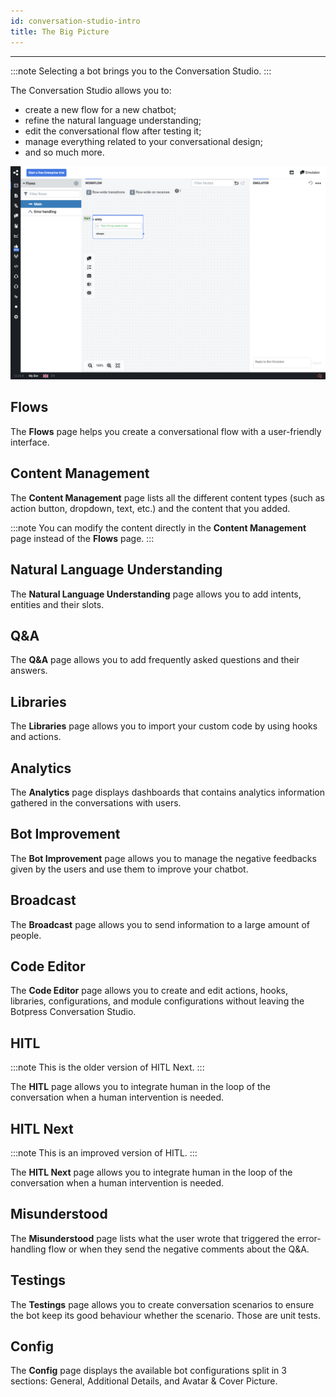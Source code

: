 ```yaml
---
id: conversation-studio-intro
title: The Big Picture
---
```


----------------

:::note
Selecting a bot brings you to the Conversation Studio.
:::

The Conversation Studio allows you to:
- create a new flow for a new chatbot;
- refine the natural language understanding;
- edit the conversational flow after testing it;
- manage everything related to your conversational design;
- and so much more.

![conversation-studio-intro](conversation-studio-intro.png)

## Flows

The **Flows** page helps you create a conversational flow with a user-friendly interface.

## Content Management

The **Content Management** page lists all the different content types (such as action button, dropdown, text, etc.) and the content that you added.

:::note
You can modify the content directly in the **Content Management** page instead of the **Flows** page.
:::

## Natural Language Understanding

The **Natural Language Understanding** page allows you to add intents, entities and their slots.

## Q&A

The **Q&A** page allows you to add frequently asked questions and their answers.

## Libraries

The **Libraries** page allows you to import your custom code by using hooks and actions.

## Analytics

The **Analytics** page displays dashboards that contains analytics information gathered in the conversations with users.

## Bot Improvement

The **Bot Improvement** page allows you to manage the negative feedbacks given by the users and use them to improve your chatbot.

## Broadcast

The **Broadcast** page allows you to send information to a large amount of people.

## Code Editor

The **Code Editor** page allows you to create and edit actions, hooks, libraries, configurations, and module configurations without leaving the Botpress Conversation Studio.

## HITL

:::note
This is the older version of HITL Next.
:::

The **HITL** page allows you to integrate human in the loop of the conversation when a human intervention is needed. 

## HITL Next

:::note
This is an improved version of HITL.
:::

The **HITL Next** page allows you to integrate human in the loop of the conversation when a human intervention is needed.

## Misunderstood

The **Misunderstood** page lists what the user wrote that triggered the error-handling flow or when they send the negative comments about the Q&A.

## Testings

The **Testings** page allows you to create conversation scenarios to ensure the bot keep its good behaviour whether the scenario. Those are unit tests.

## Config

The **Config** page displays the available bot configurations split in 3 sections: General, Additional Details, and Avatar & Cover Picture.